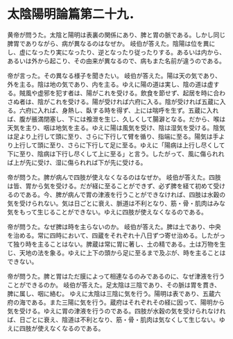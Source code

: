 # 太陰陽明論篇第二十九．

黄帝が問うた。太陰と陽明は表裏の関係にあり、脾と胃の脈である。しかし同じ脾胃でありながら、病が異なるのはなぜか。
岐伯が答えた。陰陽は位を異にし、虚になったり実になったり、逆となったり従ったりする。あるいは内から、あるいは外から起こり、その由来が異なるので、病もまた名前が違うのである。

帝が言った。その異なる様子を聞きたい。
岐伯が答えた。陽は天の気であり、外を主る。陰は地の気であり、内を主る。ゆえに陽の道は実し、陰の道は虚する。賊風や虚邪を犯す者は、陽がこれを受ける。飲食を節せず、起居を時に合わさぬ者は、陰がこれを受ける。陽が受ければ六府に入る。陰が受ければ五蔵に入る。六府に入れば、身熱し、臥する時を得ず、上には喘呼を生ず。五蔵に入れば、腹が脹満閉塞し、下には飧泄を生じ、久しくして腸澼となる。だから、喉は天気を主り、咽は地気を主る。ゆえに陽は風気を受け、陰は湿気を受ける。陰気は足より上行して頭に至り、さらに下行して臂を循り、指端に至る。陽気は手より上行して頭に至り、さらに下行して足に至る。ゆえに「陽病は上行し尽くして下に至り、陰病は下行し尽くして上に至る」と言う。したがって、風に傷られれば上が先に受け、湿に傷られれば下が先に受ける。

帝が問うた。脾が病んで四肢が使えなくなるのはなぜか。
岐伯が答えた。四肢は皆、胃から気を受ける。だが経に至ることができず、必ず脾を経て初めて受けるのである。今、脾が病んで胃の津液を行うことができなければ、四肢は水穀の気を受けられない。気は日ごとに衰え、脈道は不利となり、筋・骨・肌肉はみな気をもって生じることができない。ゆえに四肢が使えなくなるのである。

帝が問うた。なぜ脾は時を主らないのか。
岐伯が答えた。脾は土であり、中央を治める。常に四時において、四蔵をそれぞれ十八日ずつ寄せ治める。したがって独り時を主ることはない。脾蔵は常に胃に著し、土の精である。土は万物を生じ、天地の法を象る。ゆえに上下の頭から足に至るまで及ぶが、時を主ることはできない。

帝が問うた。脾と胃はただ膜によって相連なるのみであるのに、なぜ津液を行うことができるのか。
岐伯が答えた。足太陰は三陰であり、その脈は胃を貫き、脾に属し、咽に絡む。
ゆえに太陰は三陰に気を行う。陽明は表であり、五蔵六府の海である。また三陽に気を行う。蔵府はそれぞれその経に因って、陽明から気を受ける。ゆえに胃の津液を行うのである。四肢が水穀の気を受けられなければ、日ごとに衰え、陰道は不利となり、筋・骨・肌肉は気なくして生じない。ゆえに四肢が使えなくなるのである。